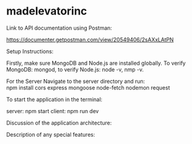 # madelevatorinc

Link to API documentation using Postman:

https://documenter.getpostman.com/view/20549406/2sAXxLAtPN

Setup Instructions:

Firstly, make sure MongoDB and Node.js are installed globally.
To verify MongoDB: mongod, to verify Node.js: node -v, nmp -v. 

For the Server
Navigate to the server directory and run:  
npm install cors express mongoose node-fetch nodemon request



To start the application in the terminal:

server: npm start
client: npm run dev

Discussion of the application architecture:

Description of any special features:

